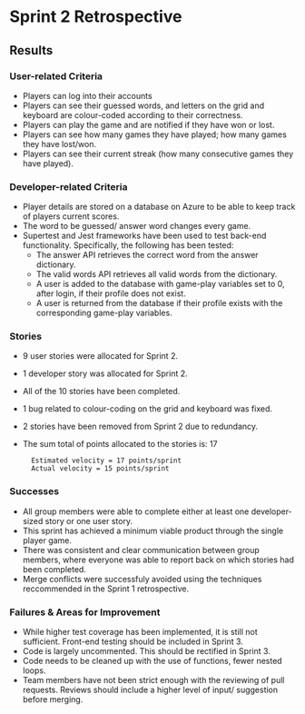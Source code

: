 # Sprint 2 Retrospective
## Results
### User-related Criteria
- Players can log into their accounts
- Players can see their guessed words, and letters on the grid and keyboard are colour-coded 
    according to their correctness.
- Players can play the game and are notified if they have won or lost.
- Players can see how many games they have played; how many games they have lost/won.
- Players can see their current streak (how many consecutive games they have played).

### Developer-related Criteria
- Player details are stored on a database on Azure to be able to keep track of players current scores.
- The word to be guessed/ answer word changes every game.
- Supertest and Jest frameworks have been used to test back-end functionality. Specifically, the following has been tested:
    - The answer API retrieves the correct word from the answer dictionary.
    - The valid words API retrieves all valid words from the dictionary.
    - A user is added to the database with game-play variables set to 0, after login, if their profile does not exist.
    - A user is returned from the database if their profile exists with the corresponding game-play variables.


### Stories
- 9 user stories were allocated for Sprint 2.
- 1 developer story was allocated for Sprint 2.

- All of the 10 stories have been completed.

- 1 bug related to colour-coding on the grid and keyboard was fixed.

- 2 stories have been removed from Sprint 2 due to redundancy.

- The sum total of points allocated to the stories is: 17

        Estimated velocity = 17 points/sprint 
        Actual velocity = 15 points/sprint 

### Successes
-  All group members were able to complete either at least one developer-sized story or one user story.
- This sprint has achieved a minimum viable product through the single player game. 
-  There was consistent and clear communication between group members, where everyone was able to report back on which stories had been completed.
- Merge conflicts were successfuly avoided using the techniques reccommended in the Sprint 1 retrospective.

### Failures & Areas for Improvement
- While higher test coverage has been implemented, it is still not sufficient. Front-end testing should be included in Sprint 3.
- Code is largely uncommented. This should be rectified in Sprint 3.
- Code needs to be cleaned up with the use of functions, fewer nested loops.
- Team members have not been strict enough with the reviewing of pull requests. Reviews should include a higher level of input/ suggestion before merging. 